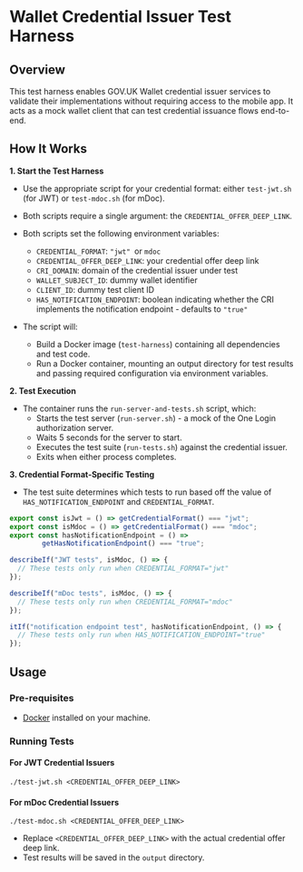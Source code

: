 # Wallet Credential Issuer Test Harness

## Overview

This test harness enables GOV.UK Wallet credential issuer services to validate their implementations without requiring access to the mobile app. It acts as a mock wallet client that can test credential issuance flows end-to-end.

## How It Works

**1. Start the Test Harness**
- Use the appropriate script for your credential format: either `test-jwt.sh` (for JWT) or `test-mdoc.sh` (for mDoc).
- Both scripts require a single argument: the `CREDENTIAL_OFFER_DEEP_LINK`.
- Both scripts set the following environment variables:
  - `CREDENTIAL_FORMAT`: `"jwt" `or `mdoc`
  - `CREDENTIAL_OFFER_DEEP_LINK`: your credential offer deep link
  - `CRI_DOMAIN`: domain of the credential issuer under test
  - `WALLET_SUBJECT_ID`: dummy wallet identifier
  - `CLIENT_ID`: dummy test client ID
  - `HAS_NOTIFICATION_ENDPOINT`: boolean indicating whether the CRI implements the notification endpoint - defaults to `"true"`

- The script will:
   - Build a Docker image (`test-harness`) containing all dependencies and test code. 
   - Run a Docker container, mounting an output directory for test results and passing required configuration via environment variables.

**2. Test Execution**
- The container runs the `run-server-and-tests.sh` script, which:
   - Starts the test server (`run-server.sh`) - a mock of the One Login authorization server. 
   - Waits 5 seconds for the server to start. 
   - Executes the test suite (`run-tests.sh`) against the credential issuer. 
   - Exits when either process completes.

**3. Credential Format-Specific Testing**
- The test suite determines which tests to run based off the value of `HAS_NOTIFICATION_ENDPOINT` and `CREDENTIAL_FORMAT`.

```typescript
export const isJwt = () => getCredentialFormat() === "jwt";
export const isMdoc = () => getCredentialFormat() === "mdoc";
export const hasNotificationEndpoint = () =>
        getHasNotificationEndpoint() === "true";

describeIf("JWT tests", isMdoc, () => {
  // These tests only run when CREDENTIAL_FORMAT="jwt"
});

describeIf("mDoc tests", isMdoc, () => {
  // These tests only run when CREDENTIAL_FORMAT="mdoc"
});

itIf("notification endpoint test", hasNotificationEndpoint, () => {
  // These tests only run when HAS_NOTIFICATION_ENDPOINT="true"
});
```
## Usage

### Pre-requisites

- [Docker](https://docs.docker.com/get-docker/) installed on your machine.

### Running Tests

#### For JWT Credential Issuers

```
./test-jwt.sh <CREDENTIAL_OFFER_DEEP_LINK>
```

#### For mDoc Credential Issuers

```
./test-mdoc.sh <CREDENTIAL_OFFER_DEEP_LINK>
```

- Replace `<CREDENTIAL_OFFER_DEEP_LINK>` with the actual credential offer deep link.
- Test results will be saved in the `output` directory.
